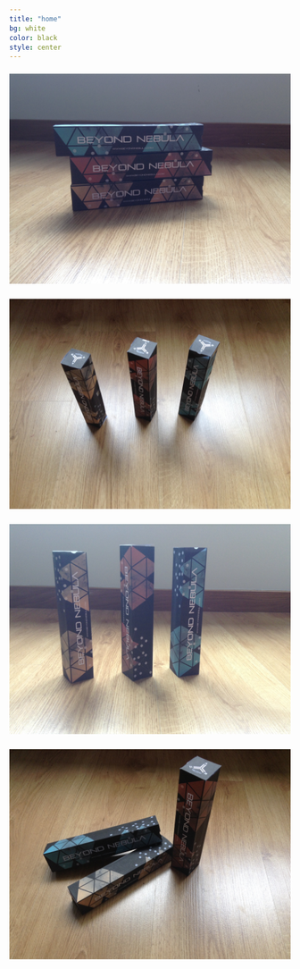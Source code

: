 ```yaml
---
title: "home"
bg: white
color: black
style: center
---
```


<div class="slider single-item" data-slick='{"slidesToShow": 1, "slidesToScroll": 1}'>
  <div><h3><img src="img/packages-horiz.jpg"></h3></div>
  <div><h3><img src="img/packages-top.jpg"></h3></div>
  <div><h3><img src="img/packages-vertical.jpg"></h3></div>
  <div><h3><img src="img/packages.jpg"></h3></div>
</div>
